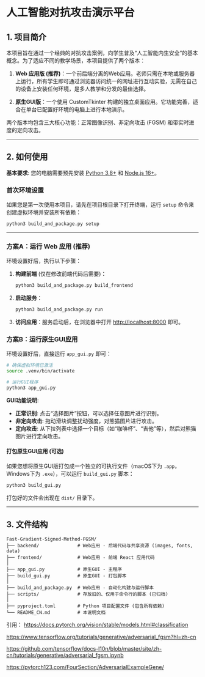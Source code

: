 # 人工智能对抗攻击演示平台

## 1. 项目简介

本项目旨在通过一个经典的对抗攻击案例，向学生普及“人工智能内生安全”的基本概念。为了适应不同的教学场景，本项目提供了两个版本：

1.  **Web 应用版 (推荐)**：一个前后端分离的Web应用。老师只需在本地或服务器上运行，所有学生即可通过浏览器访问统一的网址进行互动实验，无需在自己的设备上安装任何环境，是多人教学和分发的最佳选择。

2.  **原生GUI版**：一个使用 CustomTkinter 构建的独立桌面应用。它功能完善，适合在单台已配置好环境的电脑上进行本地演示。

两个版本均包含三大核心功能：正常图像识别、非定向攻击 (FGSM) 和带实时进度的定向攻击。

---

## 2. 如何使用

**基本要求**: 您的电脑需要预先安装 [Python 3.8+](https://www.python.org/) 和 [Node.js 16+](https://nodejs.org/)。

### 首次环境设置

如果您是第一次使用本项目，请先在项目根目录下打开终端，运行 `setup` 命令来创建虚拟环境并安装所有依赖：

```bash
python3 build_and_package.py setup
```

--- 

### 方案A：运行 Web 应用 (推荐)

环境设置好后，执行以下步骤：

1.  **构建前端** (仅在修改前端代码后需要)：
    ```bash
    python3 build_and_package.py build_frontend
    ```

2.  **启动服务**：
    ```bash
    python3 build_and_package.py run
    ```

3.  **访问应用**：服务启动后，在浏览器中打开 [http://localhost:8000](http://localhost:8000) 即可。

### 方案B：运行原生GUI应用

环境设置好后，直接运行 `app_gui.py` 即可：

```bash
# 确保虚拟环境已激活
source .venv/bin/activate 

# 运行GUI程序
python3 app_gui.py
```

**GUI功能说明**:
- **正常识别**: 点击“选择图片”按钮，可以选择任意图片进行识别。
- **非定向攻击**: 拖动滑块调整扰动强度，对熊猫图片进行攻击。
- **定向攻击**: 从下拉列表中选择一个目标（如“咖啡杯”、“吉他”等），然后对熊猫图片进行定向攻击。

#### 打包原生GUI应用 (可选)

如果您想将原生GUI版打包成一个独立的可执行文件（macOS下为 `.app`，Windows下为 `.exe`），可以运行 `build_gui.py` 脚本：

```bash
python3 build_gui.py
```
打包好的文件会出现在 `dist/` 目录下。

---

## 3. 文件结构

```
Fast-Gradient-Signed-Method-FGSM/
├── backend/              # Web应用 - 后端代码与共享资源 (images, fonts, data)
├── frontend/             # Web应用 - 前端 React 应用代码
│
├── app_gui.py            # 原生GUI - 主程序
├── build_gui.py          # 原生GUI - 打包脚本
│
├── build_and_package.py  # Web应用 - 自动化构建与运行脚本
├── scripts/              # 存放旧的、仅用于命令行的脚本 (已归档)
│
├── pyproject.toml        # Python 项目配置文件 (包含所有依赖)
└── README_CN.md          # 本说明文档
```

引用：
https://docs.pytorch.org/vision/stable/models.html#classification

https://www.tensorflow.org/tutorials/generative/adversarial_fgsm?hl=zh-cn

https://github.com/tensorflow/docs-l10n/blob/master/site/zh-cn/tutorials/generative/adversarial_fgsm.ipynb

https://pytorch123.com/FourSection/AdversarialExampleGene/